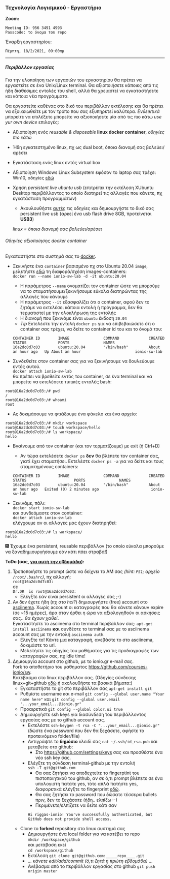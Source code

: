 ### Τεχνολογία Λογισμικού - Εργαστήριο

__Zoom:__

    Meeting ID: 956 3491 4993
    Passcode: το όνομα του repo

Έναρξη εργαστηρίου:

    Πέμπτη, 18/2/2021, 09:00πμ

---

##### Περιβάλλον εργασίας

Για την υλοποίηση των εργασιών του εργαστηρίου θα πρέπει να εργαστείτε σε ένα Unix/Linux terminal. Θα αξιοποιήσετε κάποιες από τις ήδη διαθέσιμες εντολές του shell, αλλά θα χρειαστεί να εγκαταστήσετε και κάποια νέα προγράμματα.

Θα εργαστείτε καθένας στο δικό του περιβάλλον εκτέλεσης και θα πρέπει να εξοικειωθείτε με τον τρόπο που σας εξυπηρετεί καλύτερα. _Ενδεικτικά_ μπορείτε να επιλέξετε μπορείτε να αξιοποιήσετε μία από τις πιο κάτω _use yur own device_ επιλογές:
 * Αξιοποίηση ενός _reusable & disposable_ **linux docker container**, _οδηγίες πιο κάτω_
 * Ήδη εγκατεστημένο linux, πχ ως dual boot, όποια διανομή σας βολεύει/αρέσει
 * Εγκατάσταση ενός linux εντός virtual box
 * Αξιοποίηση Windows Linux Subsystem εφόσον το laptop σας τρέχει Win10, οδηγίες [εδώ](https://docs.microsoft.com/en-us/windows/wsl/install-win10)
 * Χρήση _persistent live ubuntu usb_ (επιτρέπει την εκτέλεση XUbuntu Desktop περιβάλλοντος το οποίο διατηρεί τις αλλαγές που κάνετε, πχ εγκατάσταση προγραμμάτων)
   - Ακουλουθήστε [αυτές](https://www.howtogeek.com/howto/14912/create-a-persistent-bootable-ubuntu-usb-flash-drive/) τις οδηγίες και δημιουργήστε το δικό σας persistent live usb (αρκεί ένα usb flash drive 8GB, προτείνεται __USB3__)

   _linux = όποια διανομή σας βολεύει/αρέσει_

###### Οδηγίες αξιοποίησης docker container

Εγκαταστήστε στο συστημά σας το [docker](https://www.docker.com/).
* Ξεκινήστε ένα `container` βασισμένο πχ στο Ubuntu 20.04 `image`, μελετήστε [εδώ](https://www.docker.com/resources/what-container) τη διαφορά/σχέση images-containers:  
`docker run --name ionio-sw-lab -d -it ubuntu:20.04 `
    * Η παράμετρος `--name` ονοματίζει τον container ώστε να μπορούμε να το σταματήσουμε/ξεκινήσουμε εύκολα διατηρώντας της αλλαγές που κάνουμε
    * Η παράμετρος `--it` εξασφαλίζει ότι ο container, αφού δεν το ζητάμε να εκτελέσει κάποια εντολή ή πρόγραμμα, δεν θα τερματιστεί με την ολοκλήρωση της εντολής
    * Η διανομή που ξεκινάμε είναι `ubuntu` έκδοση `20.04`
    * _Tip_ Εκτελέστε την εντολή `docker ps` για να επιβεβαιώσετε ότι ο container σας τρέχει, να δείτε το container id του και το όνομά του:
    ```
    CONTAINER ID        IMAGE               COMMAND             CREATED             STATUS              PORTS               NAMES
    16a2dc0d7c03        ubuntu:20.04        "/bin/bash"         About an hour ago   Up About an hour                        ionio-sw-lab
    ```

* Συνδεθείτε στον container σας για να ξεκινήσουμε να δουλεύουμε εντός αυτού.  
`docker attach ionio-sw-lab`  
θα πρέπει να βρεθείτε εντός του container, σε ένα terminal και να μπορείτε να εκτελέσετε τυπικές εντολές bash:
```
root@16a2dc0d7c03:/# pwd
/
root@16a2dc0d7c03:/# whoami
root
```

* Ας δοκιμάσουμε να φτιάξουμε ένα φάκελο και ένα
αρχείο:  
```
root@16a2dc0d7c03:/# mkdir workspace
root@16a2dc0d7c03:/# touch workspace/hello    
root@16a2dc0d7c03:/# ls workspace/
hello
```

* Βγαίνουμε από τον container (και τον τερματίζουμε) με exit (ή Ctrl+D)
    * Αν τώρα εκτελέσετε `docker ps` **δεν** θα βλέπετε τον container σας, γιατί έχει σταματήσει. Εκτελέστε `docker ps -a` για να δείτε και τους σταματημένους containers:  
    ```
    CONTAINER ID        IMAGE               COMMAND             CREATED             STATUS                     PORTS               NAMES
    16a2dc0d7c03        ubuntu:20.04        "/bin/bash"         About an hour ago   Exited (0) 2 minutes ago                       ionio-sw-lab
    ```

* Ξεκινάμε, πάλι:  
```docker start ionio-sw-lab```  
και συνδεόμαστε στον container:  
```docker attach ionio-sw-lab```  
ελέγχουμε αν οι αλλαγές μας έχουν διατηρηθεί:
```
root@16a2dc0d7c03:/# ls workspace/
hello
```

:fireworks: Έχουμε ένα persistent, reusable περιβάλλον (το οποίο εύκολα μπορούμε να ξαναδημιουργήσουμε εάν κάτι πάει στραβά!)

**ToDo (σας, <ins>για αυτή την εβδομάδα</ins>):**
1. Τροποποιήστε το prompt ώστε να δείχνει το ΑΜ σας _(hint: `PS1`;  αρχείο `/root/.bashrc`)_, πχ αλλαγή:  
```root@16a2dc0d7c03:```  
σε  
```Dr.DR  is root@16a2dc0d7c03:```  
    * Ελέγξτε εάν είναι persistent οι αλλαγές σας ;-)
2. Αν δεν έχετε ήδη (_πχ στο hci?_) δημιουργήστε (free) account στο [asciinema](https://asciinema.org/).
Χωρίς account οι καταγραφές που θα κάνετε κάνουν expire (σε ~15 ημέρες), άρα όταν έρθει η ώρα να αξιολογηθούν οι ασκήσεις σας.. _θα έχουν χαθεί_.  
Εγκαταστήστε το asciinema στο terminal περιβάλλον σας: `apt-get install asciinema` __και__ συνδέστε το terminal σας με το asciinema account σας με την εντολή `asciinema auth`.
    * Ελέγξτε το! Κάντε μια καταγραφή, ανεβάστε το στο asciinema, δοκιμάστε το url.
    * Μελετήστε τις οδηγίες του μαθήματος για τις προδιαγραφές των καταγραφών σας, πχ idle time!
3. Δημιουργία account στο github, με το ionio.gr e-mail σας.  
Fork το αποθετήριο του μαθηματος https://github.com/courses-ionio/sw.  
Κατέβασμα στο linux περιβάλλον σας. (Οδηγίες σύνδεσης linux+git+github [εδώ](https://kbroman.org/github_tutorial/pages/first_time.html) ή ακολουθήστε τα βασικά βήματα:)
    * Εγκαταστήστε το git στο περιβάλλον σας `apt-get install git`
    * Ρυθμίστε username και e-mail `git config --global user.name "Your name here"` και `git config --global user.email "...your_email...@ionio.gr"`
    * Προαιρετικά `git config --global color.ui true`
    * Δημιουργήστε ssh keys για διασύνδεση του περιβάλλοντος εργασίας σας με το github account σας.
        * Εκτελέστε `ssh-keygen -t rsa -C "...your_email...@ionio.gr"` (δώστε ένα password που δεν θα ξεχάσετε, αφήστε το προτεινόμενο folder/file)
        * Αντιγράψτε το __δημόσιο__ κλειδί σας `cat ~/.ssh/id_rsa.pub` και μεταβείτε στο github:
            * Στο https://github.com/settings/keys σας και προσθέστε ένα νέο ssh key σας.
        * Ελέγξτε τη σύνδεση terminal-github με την εντολή  
        `ssh -T git@github.com`
            * Θα σας ζητήσει να αποδεχτείτε το fingerptint του πιστοποιητικού του github, αν σε ό,τι prompt βλέπετε σε ένα υπολογιστή πατάτε yes, τότε απλά πατήστε yes, διαφορετικά ελέγξτε το fingerprint [εδώ](https://docs.github.com/en/github/authenticating-to-github/githubs-ssh-key-fingerprints).
            * Θα σας ζητήσει το password που δώσατε τέσσερα bullets πριν, δεν το ξεχάσατε (ήδη.. ελπίζω :-)
            * Περιμένετε/ελπίζετε να δείτε κάτι σαν
            ```
            Hi riggas-ionio! You've successfully authenticated, but GitHub does not provide shell access.
            ```
    * Clone το __forked__ repository στο linux συστημά σας
        * Δημιουργήστε ένα local folder για να κατέβει το repo  
        `mkdir /workspace/github`  
        και μετάβαση εκεί  
        `cd /workspace/github`  
        * Εκτέλεση `git clone git@github.com:_____repo____.git`
        * _... κάνετε edit/add/commit (ό,τι ζητά η πρώτη εβδομάδα) ..._
        * Ανέβασμα από το περιβάλλον εργασίας στο github `git push origin master`
